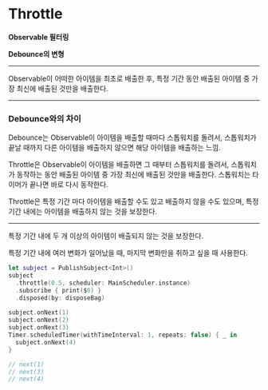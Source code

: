 # Throttle

**Observable 필터링**

**Debounce의 변형**

---

Observable이 어떠한 아이템을 최초로 배출한 후, 특정 기간 동안 배출된 아이템 중 가장 최신에 배출된 것만을 배출한다.

---

### Debounce와의 차이

Debounce는 Observable이 아이템을 배출할 때마다 스톱워치를 돌려서, 스톱워치가 끝날 때까지 다른 아이템을 배출하지 않으면 해당 아이템을 배출하는 느낌.

Throttle은 Observable이 아이템을 배출하면 그 때부터 스톱워치를 돌려서, 스톱워치가 동작하는 동안 배출된 아이템 중 가장 최신에 배출된 것만을 배출한다. 스톱워치는 타이머가 끝나면 바로 다시 동작한다.

Throttle은 특정 기간 마다 아이템을 배출할 수도 있고 배출하지 않을 수도 있으며, 특정 기간 내에는 아이템을 배출하지 않는 것을 보장한다.

---

특정 기간 내에 두 개 이상의 아이템이 배출되지 않는 것을 보장한다.

특정 기간 내에 여러 변화가 일어났을 때, 마지막 변화만을 취하고 싶을 때 사용한다.

```swift
let subject = PublishSubject<Int>()
subject
  .throttle(0.5, scheduler: MainScheduler.instance)
  .subscribe { print($0) }
  .disposed(by: disposeBag)
    
subject.onNext(1)
subject.onNext(2)
subject.onNext(3)
Timer.scheduledTimer(withTimeInterval: 1, repeats: false) { _ in
  subject.onNext(4)
}

// next(1)
// next(3)
// next(4)
```

